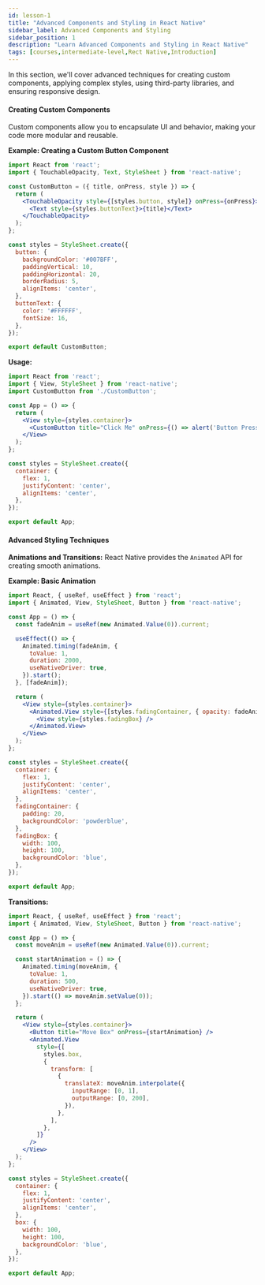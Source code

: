 ```yaml
---
id: lesson-1
title: "Advanced Components and Styling in React Native"
sidebar_label: Advanced Components and Styling
sidebar_position: 1
description: "Learn Advanced Components and Styling in React Native"
tags: [courses,intermediate-level,Rect Native,Introduction]
--- 
```


In this section, we'll cover advanced techniques for creating custom components, applying complex styles, using third-party libraries, and ensuring responsive design.

#### Creating Custom Components

Custom components allow you to encapsulate UI and behavior, making your code more modular and reusable.

**Example: Creating a Custom Button Component**

```jsx
import React from 'react';
import { TouchableOpacity, Text, StyleSheet } from 'react-native';

const CustomButton = ({ title, onPress, style }) => {
  return (
    <TouchableOpacity style={[styles.button, style]} onPress={onPress}>
      <Text style={styles.buttonText}>{title}</Text>
    </TouchableOpacity>
  );
};

const styles = StyleSheet.create({
  button: {
    backgroundColor: '#007BFF',
    paddingVertical: 10,
    paddingHorizontal: 20,
    borderRadius: 5,
    alignItems: 'center',
  },
  buttonText: {
    color: '#FFFFFF',
    fontSize: 16,
  },
});

export default CustomButton;
```

**Usage:**

```jsx
import React from 'react';
import { View, StyleSheet } from 'react-native';
import CustomButton from './CustomButton';

const App = () => {
  return (
    <View style={styles.container}>
      <CustomButton title="Click Me" onPress={() => alert('Button Pressed')} />
    </View>
  );
};

const styles = StyleSheet.create({
  container: {
    flex: 1,
    justifyContent: 'center',
    alignItems: 'center',
  },
});

export default App;
```

#### Advanced Styling Techniques

**Animations and Transitions:**
React Native provides the `Animated` API for creating smooth animations.

**Example: Basic Animation**

```jsx
import React, { useRef, useEffect } from 'react';
import { Animated, View, StyleSheet, Button } from 'react-native';

const App = () => {
  const fadeAnim = useRef(new Animated.Value(0)).current;

  useEffect(() => {
    Animated.timing(fadeAnim, {
      toValue: 1,
      duration: 2000,
      useNativeDriver: true,
    }).start();
  }, [fadeAnim]);

  return (
    <View style={styles.container}>
      <Animated.View style={[styles.fadingContainer, { opacity: fadeAnim }]}>
        <View style={styles.fadingBox} />
      </Animated.View>
    </View>
  );
};

const styles = StyleSheet.create({
  container: {
    flex: 1,
    justifyContent: 'center',
    alignItems: 'center',
  },
  fadingContainer: {
    padding: 20,
    backgroundColor: 'powderblue',
  },
  fadingBox: {
    width: 100,
    height: 100,
    backgroundColor: 'blue',
  },
});

export default App;
```

**Transitions:**

```jsx
import React, { useRef, useEffect } from 'react';
import { Animated, View, StyleSheet, Button } from 'react-native';

const App = () => {
  const moveAnim = useRef(new Animated.Value(0)).current;

  const startAnimation = () => {
    Animated.timing(moveAnim, {
      toValue: 1,
      duration: 500,
      useNativeDriver: true,
    }).start(() => moveAnim.setValue(0));
  };

  return (
    <View style={styles.container}>
      <Button title="Move Box" onPress={startAnimation} />
      <Animated.View
        style={[
          styles.box,
          {
            transform: [
              {
                translateX: moveAnim.interpolate({
                  inputRange: [0, 1],
                  outputRange: [0, 200],
                }),
              },
            ],
          },
        ]}
      />
    </View>
  );
};

const styles = StyleSheet.create({
  container: {
    flex: 1,
    justifyContent: 'center',
    alignItems: 'center',
  },
  box: {
    width: 100,
    height: 100,
    backgroundColor: 'blue',
  },
});

export default App;
```